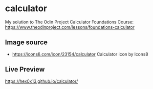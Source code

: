 # calculator
My solution to The Odin Project Calculator Foundations Course:
https://www.theodinproject.com/lessons/foundations-calculator
## Image source
- https://icons8.com/icon/23154/calculator Calculator icon by Icons8
## Live Preview
https://hex0x13.github.io/calculator/